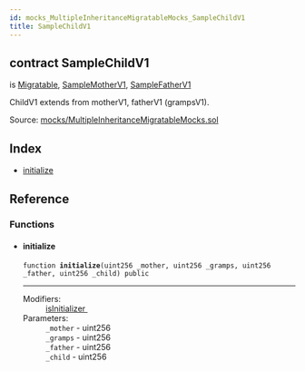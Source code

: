 ```yaml
---
id: mocks_MultipleInheritanceMigratableMocks_SampleChildV1
title: SampleChildV1
---
```


<div class="contract-doc"><div class="contract"><h2 class="contract-header"><span class="contract-kind">contract</span> SampleChildV1</h2><p class="base-contracts"><span>is</span> <a href="migrations_Migratable.html">Migratable</a><span>, </span><a href="mocks_MultipleInheritanceMigratableMocks_SampleMotherV1.html">SampleMotherV1</a><span>, </span><a href="mocks_MultipleInheritanceMigratableMocks_SampleFatherV1.html">SampleFatherV1</a></p><p class="description">ChildV1 extends from motherV1, fatherV1 (grampsV1).</p><div class="source">Source: <a href="git+https://github.com/zeppelinos/zos-lib/blob/v0.1.12/contracts/mocks/MultipleInheritanceMigratableMocks.sol" target="_blank">mocks/MultipleInheritanceMigratableMocks.sol</a></div></div><div class="index"><h2>Index</h2><ul><li><a href="mocks_MultipleInheritanceMigratableMocks_SampleChildV1.html#initialize">initialize</a></li></ul></div><div class="reference"><h2>Reference</h2><div class="functions"><h3>Functions</h3><ul><li><div class="item function"><span id="initialize" class="anchor-marker"></span><h4 class="name">initialize</h4><div class="body"><code class="signature">function <strong>initialize</strong><span>(uint256 _mother, uint256 _gramps, uint256 _father, uint256 _child) </span><span>public </span></code><hr/><dl><dt><span class="label-modifiers">Modifiers:</span></dt><dd><a href="migrations_Migratable.html#isInitializer">isInitializer </a></dd><dt><span class="label-parameters">Parameters:</span></dt><dd><div><code>_mother</code> - uint256</div><div><code>_gramps</code> - uint256</div><div><code>_father</code> - uint256</div><div><code>_child</code> - uint256</div></dd></dl></div></div></li></ul></div></div></div>
